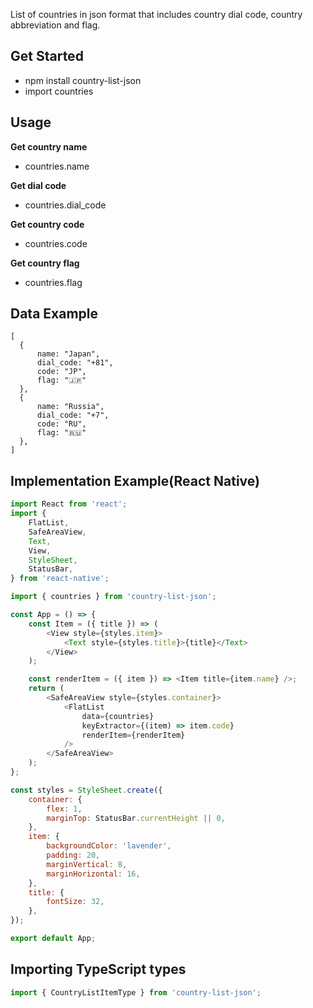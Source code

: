 List of countries in json format that includes country dial code, country abbreviation and flag.

## Get Started

-   npm install country-list-json
-   import countries

## Usage

**Get country name**

-   countries.name

**Get dial code**

-   countries.dial_code

**Get country code**

-   countries.code

**Get country flag**

-   countries.flag

## Data Example

```
[
  {
      name: "Japan",
      dial_code: "+81",
      code: "JP",
      flag: "🇯🇵"
  },
  {
      name: "Russia",
      dial_code: "+7",
      code: "RU",
      flag: "🇷🇺"
  },
]
```

## Implementation Example(React Native)

```javascript
import React from 'react';
import {
	FlatList,
	SafeAreaView,
	Text,
	View,
	StyleSheet,
	StatusBar,
} from 'react-native';

import { countries } from 'country-list-json';

const App = () => {
	const Item = ({ title }) => (
		<View style={styles.item}>
			<Text style={styles.title}>{title}</Text>
		</View>
	);

	const renderItem = ({ item }) => <Item title={item.name} />;
	return (
		<SafeAreaView style={styles.container}>
			<FlatList
				data={countries}
				keyExtractor={(item) => item.code}
				renderItem={renderItem}
			/>
		</SafeAreaView>
	);
};

const styles = StyleSheet.create({
	container: {
		flex: 1,
		marginTop: StatusBar.currentHeight || 0,
	},
	item: {
		backgroundColor: 'lavender',
		padding: 20,
		marginVertical: 8,
		marginHorizontal: 16,
	},
	title: {
		fontSize: 32,
	},
});

export default App;
```

## Importing TypeScript types
```ts
import { CountryListItemType } from 'country-list-json';
```